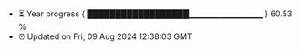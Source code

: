 - ⏳ Year progress { ██████████████████▁▁▁▁▁▁▁▁▁▁▁▁ } 60.53 %
- ⏰ Updated on Fri, 09 Aug 2024 12:38:03 GMT

